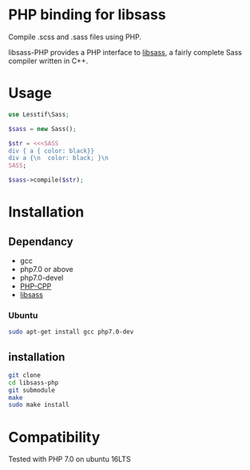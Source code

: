 # PHP binding for libsass

Compile .scss and .sass files using PHP.

libsass-PHP provides a PHP interface to [libsass](https://github.com/sass/libsass), a fairly complete Sass compiler written in C++.


# Usage

```php
use Lesstif\Sass;

$sass = new Sass();

$str = <<<SASS
div { a { color: black}}
div a {\n  color: black; }\n
SASS;

$sass->compile($str);
```


# Installation

## Dependancy

* gcc
* php7.0 or above
* php7.0-devel
* [PHP-CPP](https://github.com/CopernicaMarketingSoftware/PHP-CPP)
* [libsass](https://github.com/sass/libsass)

### Ubuntu

```bash
sudo apt-get install gcc php7.0-dev
```

## installation

```bash
git clone 
cd libsass-php
git submodule
make
sudo make install
```   

# Compatibility

Tested with PHP 7.0 on ubuntu 16LTS



